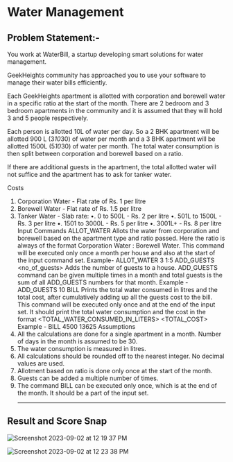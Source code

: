 # Water Management

## Problem Statement:-

You work at WaterBill, a startup developing smart solutions for water management.

GeekHeights community has approached you to use your software to manage their water bills efficiently.

Each GeekHeights apartment is allotted with corporation and borewell water in a specific ratio at the start of the month. There are 2 bedroom and 3 bedroom apartments in the community and it is assumed that they will hold 3 and 5 people respectively.

Each person is allotted 10L of water per day. So a 2 BHK apartment will be allotted 900 L (3*10*30) of water per month and a 3 BHK apartment will be allotted 1500L (5*10*30) of water per month. The total water consumption is then split between corporation and borewell based on a ratio.

If there are additional guests in the apartment, the total allotted water will not suffice and the apartment has to ask for tanker water.

Costs

1. Corporation Water - Flat rate of Rs. 1 per litre
2. Borewell Water - Flat rate of Rs. 1.5 per litre
3. Tanker Water - Slab rate:
   •. 0 to 500L - Rs. 2 per litre
   •. 501L to 1500L - Rs. 3 per litre
   •. 1501 to 3000L - Rs. 5 per litre
   •. 3001L+ - Rs. 8 per litre
   Input Commands
   ALLOT_WATER <apartment-type> <ratio>
   Allots the water from corporation and borewell based on the apartment type and ratio passed. Here the ratio is always of the format Corporation Water : Borewell Water. This command will be executed only once a month per house and also at the start of the input command set.
   Example- ALLOT_WATER 3 1:5
   ADD_GUESTS <no_of_guests>
   Adds the number of guests to a house. ADD_GUESTS command can be given multiple times in a month and total guests is the sum of all ADD_GUESTS numbers for that month.
   Example - ADD_GUESTS 10
   BILL
   Prints the total water consumed in litres and the total cost, after cumulatively adding up all the guests cost to the bill. This command will be executed only once and at the end of the input set.
   It should print the total water consumption and the cost in the format
   <TOTAL_WATER_CONSUMED_IN_LITERS> <TOTAL_COST>
   Example - BILL
   4500 13625
   Assumptions
4. All the calculations are done for a single apartment in a month. Number of days in the month is assumed to be 30.
5. The water consumption is measured in litres.
6. All calculations should be rounded off to the nearest integer. No decimal values are used.
7. Allotment based on ratio is done only once at the start of the month.
8. Guests can be added a multiple number of times.
9. The command BILL can be executed only once, which is at the end of the month. It should be a part of the input set.
      <hr> 
       

## Result and Score Snap

![Screenshot 2023-09-02 at 12 19 37 PM](https://github.com/Ranjan1501/Water-Management/assets/91541289/51297932-d5a5-44d6-819e-d409520a2cc2)


![Screenshot 2023-09-02 at 12 23 38 PM](https://github.com/Ranjan1501/Water-Management/assets/91541289/636094c5-2589-4855-822f-fa8109e7945a)


      
      
